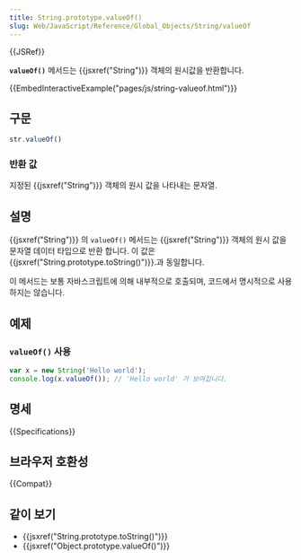 ```yaml
---
title: String.prototype.valueOf()
slug: Web/JavaScript/Reference/Global_Objects/String/valueOf
---
```

{{JSRef}}

**`valueOf()`** 메서드는 {{jsxref("String")}} 객체의 원시값을 반환합니다.

{{EmbedInteractiveExample("pages/js/string-valueof.html")}}

## 구문

```js
str.valueOf()
```

### 반환 값

지정된 {{jsxref("String")}} 객체의 원시 값을 나타내는 문자열.

## 설명

{{jsxref("String")}} 의 `valueOf()` 메서드는 {{jsxref("String")}} 객체의 원시 값을 문자열 데이터 타입으로 반환 합니다. 이 값은 {{jsxref("String.prototype.toString()")}}.과 동일합니다.

이 메서드는 보통 자바스크립트에 의해 내부적으로 호출되며, 코드에서 명시적으로 사용하지는 않습니다.

## 예제

### `valueOf()` 사용

```js
var x = new String('Hello world');
console.log(x.valueOf()); // 'Hello world' 가 보여집니다.
```

## 명세

{{Specifications}}

## 브라우저 호환성

{{Compat}}

## 같이 보기

- {{jsxref("String.prototype.toString()")}}
- {{jsxref("Object.prototype.valueOf()")}}
